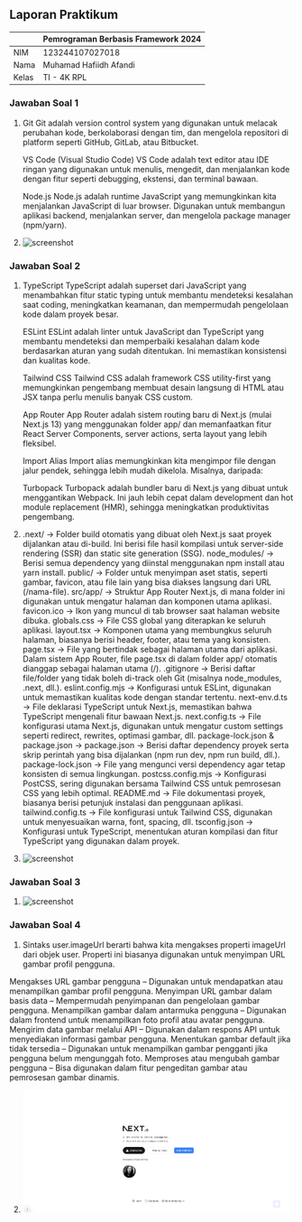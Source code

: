 ## Laporan Praktikum

|       | Pemrograman Berbasis Framework 2024 |
| ----- | ----------------------------------- |
| NIM   | 123244107027018                     |
| Nama  | Muhamad Hafiidh Afandi              |
| Kelas | TI - 4K RPL                         |

### Jawaban Soal 1

1.  Git
    Git adalah version control system yang digunakan untuk melacak perubahan kode, berkolaborasi dengan tim, dan mengelola repositori di platform seperti GitHub, GitLab, atau Bitbucket.

    VS Code (Visual Studio Code)
    VS Code adalah text editor atau IDE ringan yang digunakan untuk menulis, mengedit, dan menjalankan kode dengan fitur seperti debugging, ekstensi, dan terminal bawaan.

    Node.js
    Node.js adalah runtime JavaScript yang memungkinkan kita menjalankan JavaScript di luar browser. Digunakan untuk membangun aplikasi backend, menjalankan server, dan mengelola package manager (npm/yarn).

2.  ![screenshot](/image1.png)

### Jawaban Soal 2

1.  TypeScript
    TypeScript adalah superset dari JavaScript yang menambahkan fitur static typing untuk membantu mendeteksi kesalahan saat coding, meningkatkan keamanan, dan mempermudah pengelolaan kode dalam proyek besar.

    ESLint
    ESLint adalah linter untuk JavaScript dan TypeScript yang membantu mendeteksi dan memperbaiki kesalahan dalam kode berdasarkan aturan yang sudah ditentukan. Ini memastikan konsistensi dan kualitas kode.

    Tailwind CSS
    Tailwind CSS adalah framework CSS utility-first yang memungkinkan pengembang membuat desain langsung di HTML atau JSX tanpa perlu menulis banyak CSS custom.

    App Router
    App Router adalah sistem routing baru di Next.js (mulai Next.js 13) yang menggunakan folder app/ dan memanfaatkan fitur React Server Components, server actions, serta layout yang lebih fleksibel.

    Import Alias
    Import alias memungkinkan kita mengimpor file dengan jalur pendek, sehingga lebih mudah dikelola. Misalnya, daripada:

    Turbopack
    Turbopack adalah bundler baru di Next.js yang dibuat untuk menggantikan Webpack. Ini jauh lebih cepat dalam development dan hot module replacement (HMR), sehingga meningkatkan produktivitas pengembang.

2.  .next/ → Folder build otomatis yang dibuat oleh Next.js saat proyek dijalankan atau di-build. Ini berisi file hasil kompilasi untuk server-side rendering (SSR) dan static site generation (SSG).
    node_modules/ → Berisi semua dependency yang diinstal menggunakan npm install atau yarn install.
    public/ → Folder untuk menyimpan aset statis, seperti gambar, favicon, atau file lain yang bisa diakses langsung dari URL (/nama-file).
    src/app/ → Struktur App Router Next.js, di mana folder ini digunakan untuk mengatur halaman dan komponen utama aplikasi.
    favicon.ico → Ikon yang muncul di tab browser saat halaman website dibuka.
    globals.css → File CSS global yang diterapkan ke seluruh aplikasi.
    layout.tsx → Komponen utama yang membungkus seluruh halaman, biasanya berisi header, footer, atau tema yang konsisten.
    page.tsx → File yang bertindak sebagai halaman utama dari aplikasi. Dalam sistem App Router, file page.tsx di dalam folder app/ otomatis dianggap sebagai halaman utama (/).
    .gitignore → Berisi daftar file/folder yang tidak boleh di-track oleh Git (misalnya node_modules, .next, dll.).
    eslint.config.mjs → Konfigurasi untuk ESLint, digunakan untuk memastikan kualitas kode dengan standar tertentu.
    next-env.d.ts → File deklarasi TypeScript untuk Next.js, memastikan bahwa TypeScript mengenali fitur bawaan Next.js.
    next.config.ts → File konfigurasi utama Next.js, digunakan untuk mengatur custom settings seperti redirect, rewrites, optimasi gambar, dll.
    package-lock.json & package.json →
    package.json → Berisi daftar dependency proyek serta skrip perintah yang bisa dijalankan (npm run dev, npm run build, dll.).
    package-lock.json → File yang mengunci versi dependency agar tetap konsisten di semua lingkungan.
    postcss.config.mjs → Konfigurasi PostCSS, sering digunakan bersama Tailwind CSS untuk pemrosesan CSS yang lebih optimal.
    README.md → File dokumentasi proyek, biasanya berisi petunjuk instalasi dan penggunaan aplikasi.
    tailwind.config.ts → File konfigurasi untuk Tailwind CSS, digunakan untuk menyesuaikan warna, font, spacing, dll.
    tsconfig.json → Konfigurasi untuk TypeScript, menentukan aturan kompilasi dan fitur TypeScript yang digunakan dalam proyek.

3.  ![screenshot](/assets/image2.png)

### Jawaban Soal 3

1.  ![screenshot](/assets/image3.png)

### Jawaban Soal 4

1.  Sintaks user.imageUrl berarti bahwa kita mengakses properti imageUrl dari objek user. Properti ini biasanya digunakan untuk menyimpan URL gambar profil pengguna.

Mengakses URL gambar pengguna – Digunakan untuk mendapatkan atau menampilkan gambar profil pengguna.
Menyimpan URL gambar dalam basis data – Mempermudah penyimpanan dan pengelolaan gambar pengguna.
Menampilkan gambar dalam antarmuka pengguna – Digunakan dalam frontend untuk menampilkan foto profil atau avatar pengguna.
Mengirim data gambar melalui API – Digunakan dalam respons API untuk menyediakan informasi gambar pengguna.
Menentukan gambar default jika tidak tersedia – Digunakan untuk menampilkan gambar pengganti jika pengguna belum mengunggah foto.
Memproses atau mengubah gambar pengguna – Bisa digunakan dalam fitur pengeditan gambar atau pemrosesan gambar dinamis.

2.  ![screenshot](/public/assets/image3.png)

